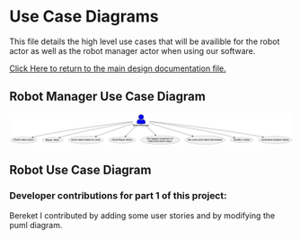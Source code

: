 # Use Case Diagrams
This file details the high level use cases that will be availible for the robot actor as well as the robot manager actor when using our software. 

[Click Here to return to the main design documentation file.](DESIGN.md)
## Robot Manager Use Case Diagram

![Robot Manager Use Case Diagram](images/RobotManagerUseCase.png)
## Robot Use Case Diagram


### Developer contributions for part 1 of this project:

Bereket
I contributed by adding some user stories and by 
modifying the puml diagram.


